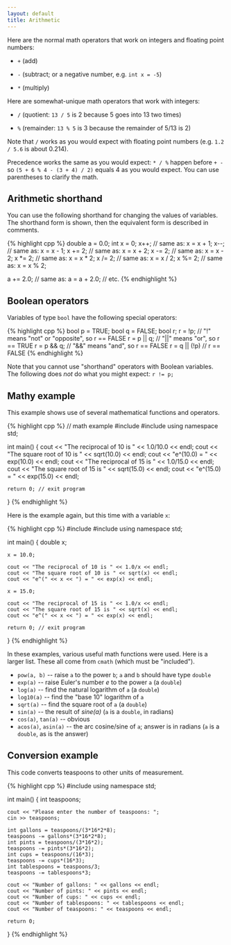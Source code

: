```yaml
---
layout: default
title: Arithmetic
---
```


Here are the normal math operators that work on integers and floating
point numbers:

  - `+` (add)

  - `-` (subtract; or a negative number, e.g. `int x = -5`)

  - `*` (multiply)

Here are somewhat-unique math operators that work with integers:

- `/` (quotient: `13 / 5` is 2 because 5 goes
  into 13 two times)

- `%` (remainder: `13 % 5` is 3 because the
  remainder of 5/13 is 2)

Note that `/` works as you would expect with floating point numbers
(e.g. `1.2 / 5.6` is about 0.214).

Precedence works the same as you would expect: `* / %`
happen before `+ -` so `(5 + 6 % 4 - (3 + 4) /
2)` equals 4 as you would expect. You can use parentheses to
clarify the math.


## Arithmetic shorthand

You can use the following shorthand for changing the values of
variables. The shorthand form is shown, then the equivalent form is
described in comments.

{% highlight cpp %}
double a = 0.0;
int x = 0;
x++;            // same as: x = x + 1;
x--;            // same as: x = x - 1;
x += 2;         // same as: x = x + 2;
x -= 2;         // same as: x = x - 2;
x *= 2;         // same as: x = x * 2;
x /= 2;         // same as: x = x / 2;
x %= 2;         // same as: x = x % 2;
    
a += 2.0;       // same as: a = a + 2.0;
// etc.
{% endhighlight %}

## Boolean operators

Variables of type `bool` have the following special operators:

{% highlight cpp %}
bool p = TRUE;
bool q = FALSE;
bool r;
r = !p;        // "!" means "not" or "opposite", so r == FALSE
r = p || q;    // "||" means "or", so r == TRUE
r = p && q;    // "&&" means "and", so r == FALSE
r = q || (!p)  // r == FALSE
{% endhighlight %}

Note that you cannot use "shorthand" operators with Boolean
variables. The following does *not* do what you might expect: `r != p;`

## Mathy example

This example shows use of several mathematical functions and
operators.

{% highlight cpp %}
// math example
#include <iostream>
#include <cmath>
using namespace std;

int main()
{
    cout << "The reciprocal of 10 is " << 1.0/10.0 << endl;
    cout << "The square root of 10 is " << sqrt(10.0) << endl;
    cout << "e^(10.0) = " << exp(10.0) << endl;
    cout << "The reciprocal of 15 is " << 1.0/15.0 << endl;
    cout << "The square root of 15 is " << sqrt(15.0) << endl;
    cout << "e^(15.0) = " << exp(15.0) << endl;

    return 0; // exit program
}
{% endhighlight %}

Here is the example again, but this time with a variable `x`:

{% highlight cpp %}
#include <iostream>
#include <cmath>
using namespace std;

int main()
{
    double x;
       
    x = 10.0;

    cout << "The reciprocal of 10 is " << 1.0/x << endl;
    cout << "The square root of 10 is " << sqrt(x) << endl;
    cout << "e^(" << x << ") = " << exp(x) << endl;

    x = 15.0;

    cout << "The reciprocal of 15 is " << 1.0/x << endl;
    cout << "The square root of 15 is " << sqrt(x) << endl;
    cout << "e^(" << x << ") = " << exp(x) << endl;

    return 0; // exit program
}
{% endhighlight %}

In these examples, various useful math functions were used. Here is a larger list. These all come from `cmath` (which must be "included").

* `pow(a, b)` -- raise `a` to the power `b`; `a` and `b` should have type `double`
* `exp(a)` -- raise Euler's number *e* to the power `a` (a `double`)
* `log(a)` -- find the natural logarithm of `a` (a `double`)
* `log10(a)` -- find the "base 10" logarithm of `a`
* `sqrt(a)` -- find the square root of `a` (a `double`)
* `sin(a)` -- the result of *sine(a)* (`a` is a `double`, in radians)
* `cos(a)`, `tan(a)` -- obvious
* `acos(a)`, `asin(a)` -- the arc cosine/sine of `a`; answer is in radians (`a` is a `double`, as is the answer)

## Conversion example

This code converts teaspoons to other units of measurement.

{% highlight cpp %}
#include <iostream>
using namespace std;

int main()
{
    int teaspoons;

    cout << "Please enter the number of teaspoons: ";
    cin >> teaspoons;

    int gallons = teaspoons/(3*16*2*8);
    teaspoons -= gallons*(3*16*2*8);
    int pints = teaspoons/(3*16*2);
    teaspoons -= pints*(3*16*2);
    int cups = teaspoons/(16*3);
    teaspoons -= cups*(16*3);
    int tablespoons = teaspoons/3;
    teaspoons -= tablespoons*3;

    cout << "Number of gallons: " << gallons << endl;
    cout << "Number of pints: " << pints << endl;
    cout << "Number of cups: " << cups << endl;
    cout << "Number of tablespoons: " << tablespoons << endl;
    cout << "Number of teaspoons: " << teaspoons << endl;

    return 0;
}
{% endhighlight %}


